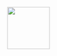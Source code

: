 <div id="header" align="center">
  <img src="https://giphy.com/gifs/app-in-the-air-cute-vaccine-vaccination-2GBfKwJ7bypANDoqRt" width="100"/>

</div>
